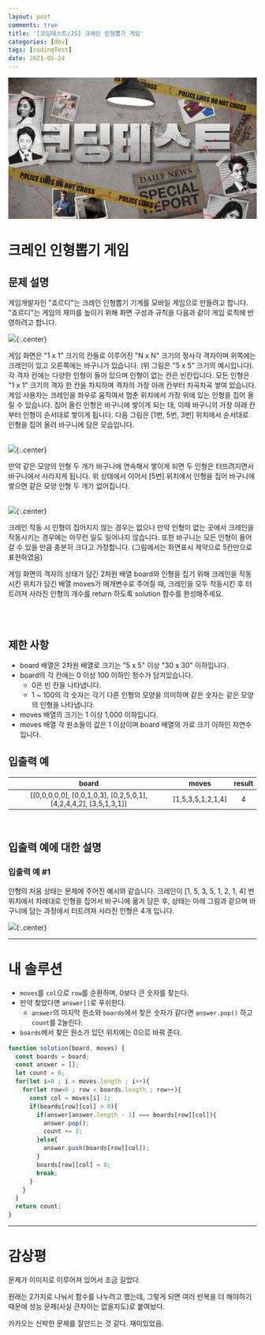 ```yaml
---
layout: post
comments: true
title: '[코딩테스트/JS] 크레인 인형뽑기 게임'
categories: [dev]
tags: [codingTest]
date: 2021-05-24
---
```

![headerimg](/assets/img/subcate/coding.png)

# 크레인 인형뽑기 게임
## 문제 설명
게임개발자인 "죠르디"는 크레인 인형뽑기 기계를 모바일 게임으로 만들려고 합니다.
"죠르디"는 게임의 재미를 높이기 위해 화면 구성과 규칙을 다음과 같이 게임 로직에 반영하려고 합니다.

![](https://images.velog.io/images/scriptkid/post/599a7a1d-b90a-4a79-bdb5-e24bc2d6ec63/crane_game_101.png){:.center}

게임 화면은 "1 x 1" 크기의 칸들로 이루어진 "N x N" 크기의 정사각 격자이며 위쪽에는 크레인이 있고 오른쪽에는 바구니가 있습니다. (위 그림은 "5 x 5" 크기의 예시입니다). 각 격자 칸에는 다양한 인형이 들어 있으며 인형이 없는 칸은 빈칸입니다. 모든 인형은 "1 x 1" 크기의 격자 한 칸을 차지하며 격자의 가장 아래 칸부터 차곡차곡 쌓여 있습니다. 게임 사용자는 크레인을 좌우로 움직여서 멈춘 위치에서 가장 위에 있는 인형을 집어 올릴 수 있습니다. 집어 올린 인형은 바구니에 쌓이게 되는 데, 이때 바구니의 가장 아래 칸부터 인형이 순서대로 쌓이게 됩니다. 다음 그림은 [1번, 5번, 3번] 위치에서 순서대로 인형을 집어 올려 바구니에 담은 모습입니다.
<br><br>

![](https://images.velog.io/images/scriptkid/post/00d82333-358a-4603-967b-6c9db88b49cb/crane_game_102.png){:.center}

만약 같은 모양의 인형 두 개가 바구니에 연속해서 쌓이게 되면 두 인형은 터뜨려지면서 바구니에서 사라지게 됩니다. 위 상태에서 이어서 [5번] 위치에서 인형을 집어 바구니에 쌓으면 같은 모양 인형 두 개가 없어집니다.
<br><br>

![](https://images.velog.io/images/scriptkid/post/547843ec-1d1c-4ed1-906d-b2c957204d80/crane_game_103.gif){:.center}

크레인 작동 시 인형이 집어지지 않는 경우는 없으나 만약 인형이 없는 곳에서 크레인을 작동시키는 경우에는 아무런 일도 일어나지 않습니다. 또한 바구니는 모든 인형이 들어갈 수 있을 만큼 충분히 크다고 가정합니다. (그림에서는 화면표시 제약으로 5칸만으로 표현하였음)

게임 화면의 격자의 상태가 담긴 2차원 배열 board와 인형을 집기 위해 크레인을 작동시킨 위치가 담긴 배열 moves가 매개변수로 주어질 때, 크레인을 모두 작동시킨 후 터트려져 사라진 인형의 개수를 return 하도록 solution 함수를 완성해주세요.

<br><br>

## 제한 사항
* board 배열은 2차원 배열로 크기는 "5 x 5" 이상 "30 x 30" 이하입니다.
* board의 각 칸에는 0 이상 100 이하인 정수가 담겨있습니다.
  * 0은 빈 칸을 나타냅니다.
  * 1 ~ 100의 각 숫자는 각기 다른 인형의 모양을 의미하며 같은 숫자는 같은 모양의 인형을 나타냅니다.
* moves 배열의 크기는 1 이상 1,000 이하입니다.
* moves 배열 각 원소들의 값은 1 이상이며 board 배열의 가로 크기 이하인 자연수입니다.

## 입출력 예

| board |moves |result|
|:--------:|:---------:|:----------:|
| [[0,0,0,0,0], [0,0,1,0,3], [0,2,5,0,1], [4,2,4,4,2], [3,5,1,3,1]] | [1,5,3,5,1,2,1,4]| 4 |

<br/>

## 입출력 예에 대한 설명
### 입출력 예 #1

인형의 처음 상태는 문제에 주어진 예시와 같습니다. 크레인이 [1, 5, 3, 5, 1, 2, 1, 4] 번 위치에서 차례대로 인형을 집어서 바구니에 옮겨 담은 후, 상태는 아래 그림과 같으며 바구니에 담는 과정에서 터트려져 사라진 인형은 4개 입니다.

![](https://images.velog.io/images/scriptkid/post/fbc5eb29-e8d5-48c8-8b13-c4ae671ed46e/crane_game_104.jpg){:.center}



<hr/>

# 내 솔루션
* `moves`를 `col`으로 `row`를 순환하며, 0보다 큰 숫자를 찾는다.
* 만약 찾았다면 `answer[]`로 푸쉬한다.
  * `answer`의 마지막 원소와 `boards`에서 찾은 숫자가 같다면 `answer.pop()` 하고 `count`를 2늘린다.
* `boards`에서 찾은 원소가 있던 위치에는 0으로 바꿔 준다.

```javascript
function solution(board, moves) {
  const boards = board;
  const answer = [];
  let count = 0;
  for(let i=0 ; i < moves.length ; i++){
    for(let row=0 ; row < boards.length ; row++){
      const col = moves[i]-1;
      if(boards[row][col] > 0){
        if(answer[answer.length - 1] === boards[row][col]){
          answer.pop();
          count += 2;
        }else{
          answer.push(boards[row][col]);
        }
        boards[row][col] = 0;
        break;
      }
    }
  }
  return count;
}
```
<hr/>

# 감상평
문제가 이미지로 이루어져 있어서 조금 길었다.

원래는 2가지로 나눠서 함수를 나누려고 했는데, 그렇게 되면 여러 반복을 더 해야하기 때문에 성능 문제(사실 큰차이는 없을지도)로 붙여놨다. 

카카오는 신박한 문제를 잘만드는 것 같다. 재미있었음.
